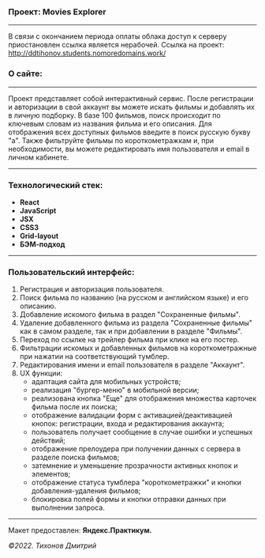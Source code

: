 ### Проект: Movies Explorer
---
В связи с окончанием периода оплаты облака доступ к серверу приостановлен  ссылка является нерабочей.
Ссылка на проект: http://ddtihonov.students.nomoredomains.work/

### О сайте:
---
Проект представляет собой интерактивный сервис. После регистрации и авторизации в свой аккаунт вы можете искать фильмы и добавлять их в личную подборку. В базе 100 фильмов, поиск происходит по ключевым словам из названия фильма и его описания. Для отображения всех доступных фильмов введите в поиск русскую букву "а". Также фильтруйте фильмы по короткометражкам и, при необходимости, вы можете редактировать имя пользователя и email в личном кабинете.

---
### Технологический стек:
- **React**
- **JavaScript**
- **JSX**
- **CSS3**
- **Grid-layout**
- **БЭМ-подход**
---

### Пользовательский интерфейс:
1. Регистрация и авторизация пользователя.
2. Поиск фильма по названию (на русском и английском языке) и его описанию.
3. Добавление искомого фильма в раздел "Сохраненные фильмы".
4. Удаление добавленного фильма из раздела "Сохраненные фильмы" как в самом разделе, так и при добавлении в разделе "Фильмы".
5. Переход по ссылке на трейлер фильма при клике на его постер.
6. Фильтрации искомых и добавленных фильмов на короткометражные при нажатии на соответствующий тумблер.
7. Редактирования имени и email пользователя в разделе "Аккаунт".
8. UX функции: 
    * адаптация сайта для мобильных устройств;
    * реализация "бургер-меню" в мобильной версии;
    * реализована кнопка "Еще" для отображения множества карточек фильма после их поиска;
    * отображение валидации форм с активацией/деактивацией кнопок: регистрации, входа и редактирования аккаунта;
    * пользователь получает сообщение в случае ошибки и успешных действий;
    * отображение прелоудера при получении данных с сервера в разделе поиска фильмов;
    * затемнение и уменьшение прозрачности активных кнопок и элементов;
    * отображение статуса тумблера "короткометражки" и кнопки добавления-удаления фильмов;
    * блокировка полей формы и кнопки отправки данных при выполнении запроса.
---

Макет предоставлен: **Яндекс.Практикум.**

_&copy;2022. Тихонов Дмитрий_